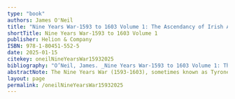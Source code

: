 ```yaml
---
type: "book"
authors: James O'Neil 
title: "Nine Years War-1593 to 1603 Volume 1: The Ascendancy of Irish Arms and the Road to Yellow Ford, 1593-1598" 
shortTitle: Nine Years War-1593 to 1603 Volume 1   
publisher: Helion & Company 
ISBN: 978-1-80451-552-5
date: 2025-01-15
citekey: oneilNineYearsWar15932025
bibliography: "O’Neil, James. _Nine Years War-1593 to 1603 Volume 1: The Ascendancy of Irish Arms and the Road to Yellow Ford, 1593-1598_. Helion & Company, 2025." 
abstractNote: The Nine Years War (1593-1603), sometimes known as Tyrone's Rebellion, was one of the most devastating and brutal conflicts to sweep the island. Never would the English Crown come so close to losing its grip on Ireland. It was brought on by a combination of English misrule, Irish ambition and the fortuitous creation of political ties with Spain. A confederation of Irish lords led by the charismatic and exceptionally gifted Hugh O'Neill, Earl of Tyrone, swept from one victory to another. Part 1 of this series will examine the years of Irish triumph as English nonchalance turned to disbelief and then panic as Irish armies engaged with and defeated all attempts by the Crown to restore English authority.Tyrone duped the English state into believing it was engaged in a local affair against Hugh Maguire, lord of Fermanagh, for the first two years of the war. While the English fought a shooting war in the west of Ulster, Tyrone raised an unprecedented confederation of Irish lords that set aside parochial self-interest to mount a concerted and coordinated effort to eject English power from Ireland once and for all.Time and again, English armies were engaged and defeated by modernised Irish forces fighting with a skill and technical sophistication never before seen. This series of Crown defeats came to a bloody climax at the battle of the Yellow Ford on 14 August 1598. The Irish shattered the English field army in a matter of hours. Its commander, Henry Bagenal, was killed along with almost half his men. The battle remains the greatest defeat given to the English by Irish arms and a striking reverse to a period often seen as Elizabeth's Golden Age.   
layout: page
permalink: /oneilNineYearsWar15932025
---
```

